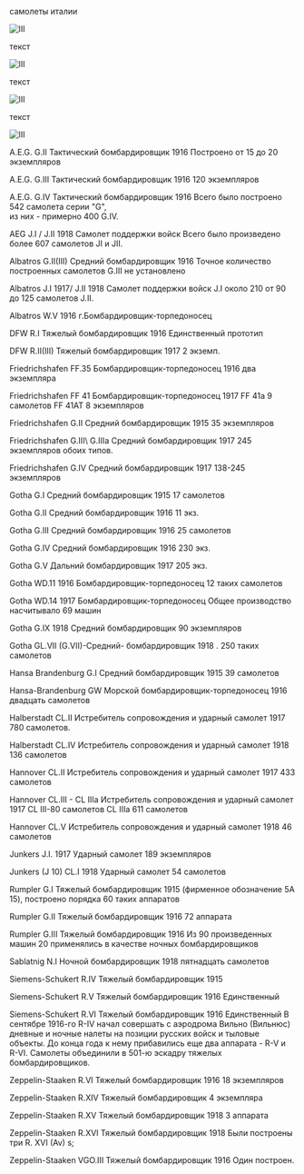 самолеты италии

![III](./III.jpg "III")

текст

![III](./III.jpg "III")

текст

![III](./III.jpg "III")

текст

![III](./III.jpg "III")

 A.E.G. G.II Тактический бомбардировщик  1916   Построено от    15 до 20 экземпляров 


A.E.G. G.III Тактический бомбардировщик  1916    120 экземпляров


A.E.G. G.IV Тактический бомбардировщик  1916  Всего было построено 542 самолета серии "G", \
из них - примерно 400 G.IV. 


AEG J.I / J.II    1918  Cамолет поддержки войск Всего было произведено более 607 самолетов JI и JII. 


Albatros G.II(III) Средний бомбардировщик   1916    Точное количество построенных самолетов G.III не установлено


Albatros J.I 1917/ J.II  1918 Самолет поддержки войск   J.I около 210 от 90 до 125 самолетов J.II. 


Albatros W.V    1916 г.Бомбардировщик-торпедоносец


DFW R.I Тяжелый бомбардировщик  1916 Единственный прототип


DFW R.II(III) Тяжелый бомбардировщик  1917  2 экземп.


Friedrichshafen FF.35 Бомбардировщик-торпедоносец    1916  два экземпляра  


Friedrichshafen FF 41     Бомбардировщик-торпедоносец   1917  FF 41а     9  самолетов  FF 41AT 8 экземпляров 


Friedrichshafen G.II Средний бомбардировщик   1915   35 экземпляров                 


Friedrichshafen G.III\ G.IIIa Средний бомбардировщик   1917  245 экземпляров обоих типов.


Friedrichshafen G.IV Средний бомбардировщик  1917  138-245 экземпляров


Gotha G.I Cредний бомбардировщик   1915 17 самолетов


Gotha G.II Cредний бомбардировщик   1916 11 экз.


Gotha G.III Cредний бомбардировщик  1916 25 самолетов 


Gotha G.IV Cредний бомбардировщик  1916    230  экз.


Gotha G.V Дальний бомбардировщик   1917 205 экз.


 Gotha WD.11    1916 	Бомбардировщик-торпедоносец  12 таких самолетов


Gotha WD.14 1917  	Бомбардировщик-торпедоносец  Общее производство насчитывало 69 машин


Gotha G.IX   1918 	Средний бомбардировщик     90 экземпляров


Gotha GL.VII (G.VII)-Средний- бомбардировщик  1918  . 250 таких самолетов


Hansa Brandenburg G.I Средний бомбардировщик  1915      39      самолетов 


Hansa-Brandenburg GW Морской бомбардировщик-торпедоносец  1916   двадцать самолетов


Halberstadt CL.II Истребитель сопровождения и ударный самолет   1917   780 самолетов.


Halberstadt CL.IV Истребитель сопровождения и ударный самолет  1918   136 самолетов


Hannover CL.II Истребитель сопровождения и ударный самолет  1917   433  самолетов


Hannover CL.III - CL IIIa Истребитель сопровождения и ударный самолет 1917
CL III-80 самолетов
CL IIIa 611 самолетов


Hannover CL.V Истребитель сопровождения и ударный самолет  1918  46 самолетов  


Junkers J.I. 1917   Ударный самолет 189 экземпляров


Junkers   (J 10) CL.I  1918 	 Ударный самолет     54 самолетов


Rumpler G.I Тяжелый бомбардировщик  1915  (фирменное обозначение 5A 15), построено порядка 60 таких аппаратов 


Rumpler G.II Тяжелый бомбардировщик 1916 72 аппарата


Rumpler G.III Тяжелый бомбардировщик  1916 Из 90 произведенных машин 20 применялись в качестве ночных бомбардировщиков


Sablatnig N.I Ночной бомбардировщик   1918 пятнадцать самолетов


Siemens-Schukert R.IV Тяжелый бомбардировщик 1915  


Siemens-Schukert R.V Тяжелый бомбардировщик   1916   Единственный


Siemens-Schukert R.VI Тяжелый бомбардировщик  1916  Единственный В сентябре 1916-го R-IV начал совершать с аэродрома Вильно (Вильнюс) дневные и ночные налеты на позиции русских войск и тыловые объекты. До конца года к нему прибавились еще два аппарата - R-V и R-VI. Самолеты объединили в 501-ю эскадру тяжелых бомбардировщиков.


Zeppelin-Staaken R.VI Тяжелый бомбардировщик   1916  18 экземпляров


Zeppelin-Staaken R.XIV Тяжелый бомбардировщик  4  экземпляра


Zeppelin-Staaken R.XV Тяжелый бомбардировщик 1918  3 аппарата


Zeppelin-Staaken R.XVI Тяжелый бомбардировщик   1918   Были построены три R. XVI (Av) s;


Zeppelin-Staaken VGO.III Тяжелый бомбардировщик  1916  Один построен.
